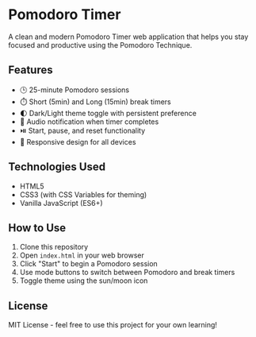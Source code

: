 # Pomodoro Timer

A clean and modern Pomodoro Timer web application that helps you stay focused and productive using the Pomodoro Technique.

## Features

- 🕒 25-minute Pomodoro sessions
- ⏱️ Short (5min) and Long (15min) break timers
- 🌓 Dark/Light theme toggle with persistent preference
- 🔔 Audio notification when timer completes
- ⏯️ Start, pause, and reset functionality
- 📱 Responsive design for all devices

## Technologies Used

- HTML5
- CSS3 (with CSS Variables for theming)
- Vanilla JavaScript (ES6+)

## How to Use

1. Clone this repository
2. Open `index.html` in your web browser
3. Click "Start" to begin a Pomodoro session
4. Use mode buttons to switch between Pomodoro and break timers
5. Toggle theme using the sun/moon icon

## License

MIT License - feel free to use this project for your own learning! 